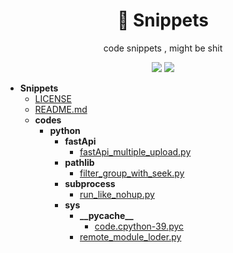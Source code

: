 <p align="center">
    <h1 align="center" > 💩 Snippets</h1>
    <p align="center"> code snippets , might be shit </p>
        <p align="center">
    <a target="_blank" href="LICENSE" title="License: MIT"><img src="https://img.shields.io/badge/License-MIT-blue.svg"></a>
    <a target="_blank" href="https://github.com/michalbe/md-file-tree" title="md-file-tree"><img src="https://img.shields.io/badge/power_by-md_file_tree-green.svg"></a>
</p>

- __Snippets__
   - [LICENSE](LICENSE)
   - [README.md](README.md)
   - __codes__
     - __python__
       - __fastApi__
         - [fastApi\_multiple\_upload.py](codes/python/fastApi/fastApi_multiple_upload.py)
       - __pathlib__
         - [filter\_group\_with\_seek.py](codes/python/pathlib/filter_group_with_seek.py)
       - __subprocess__
         - [run\_like\_nohup.py](codes/python/subprocess/run_like_nohup.py)
       - __sys__
         - __\_\_pycache\_\___
           - [code.cpython\-39.pyc](codes/python/sys/__pycache__/code.cpython-39.pyc)
         - [remote\_module\_loder.py](codes/python/sys/remote_module_loder.py)

